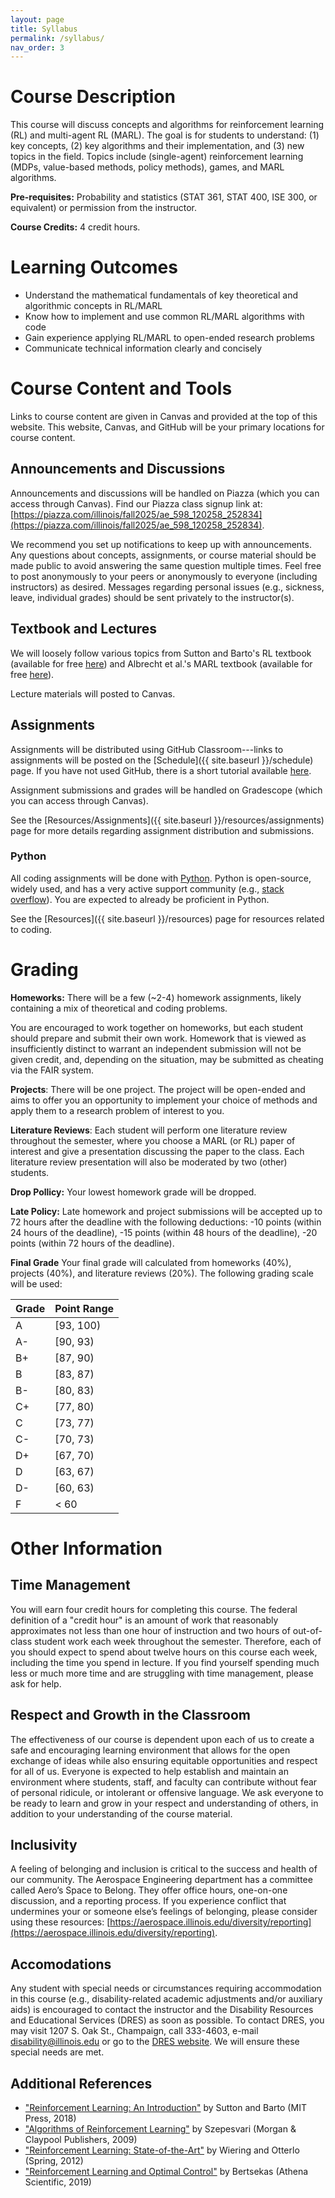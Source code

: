 ```yaml
---
layout: page
title: Syllabus
permalink: /syllabus/
nav_order: 3
---
```


# Course Description

This course will discuss concepts and algorithms for reinforcement learning (RL) and multi-agent RL (MARL). The goal is for students to understand: (1) key concepts, (2) key algorithms and their implementation, and (3) new topics in the field. Topics include (single-agent) reinforcement learning (MDPs, value-based methods, policy methods), games, and MARL algorithms.

**Pre-requisites:** Probability and statistics (STAT 361, STAT 400, ISE 300, or equivalent) or permission from the instructor.

**Course Credits:** 4 credit hours.

# Learning Outcomes

- Understand the mathematical fundamentals of key theoretical and algorithmic concepts in RL/MARL
- Know how to implement and use common RL/MARL algorithms with code
- Gain experience applying RL/MARL to open-ended research problems
- Communicate technical information clearly and concisely

# Course Content and Tools

Links to course content are given in Canvas and provided at the top of this website. This website, Canvas, and GitHub will be your primary locations for course content.

## Announcements and Discussions

Announcements and discussions will be handled on Piazza (which you can access through Canvas). Find our Piazza class signup link at: [https://piazza.com/illinois/fall2025/ae_598_120258_252834](https://piazza.com/illinois/fall2025/ae_598_120258_252834).

We recommend you set up notifications to keep up with announcements. Any questions about concepts, assignments, or course material should be made public to avoid answering the same question multiple times. Feel free to post anonymously to your peers or anonymously to everyone (including instructors) as desired. Messages regarding personal issues (e.g., sickness, leave, individual grades) should be sent privately to the instructor(s).

## Textbook and Lectures

We will loosely follow various topics from Sutton and Barto's RL textbook (available for free [here](http://incompleteideas.net/book/the-book-2nd.html)) and Albrecht et al.'s MARL textbook (available for free [here](https://www.marl-book.com/)).

Lecture materials will posted to Canvas.

## Assignments

Assignments will be distributed using GitHub Classroom---links to assignments will be posted on the [Schedule]({{ site.baseurl }}/schedule) page. If you have not used GitHub, there is a short tutorial available [here](https://github.com/skills/introduction-to-github).

Assignment submissions and grades will be handled on Gradescope (which you can access through Canvas).

See the [Resources/Assignments]({{ site.baseurl }}/resources/assignments) page for more details regarding assignment distribution and submissions.

### Python

All coding assignments will be done with [Python](https://www.python.org/). Python is open-source, widely used, and has a very active support community (e.g., [stack overflow](https://stackoverflow.com/)). You are expected to already be proficient in Python.

See the [Resources]({{ site.baseurl }}/resources) page for resources related to coding.

# Grading

<!-- **Quizzes**: To help you stay on top of the lecture material, there will be brief multiple choice quizzes each week. The quizzes will cover topics from the current week. They are designed to be simple, straightforward, and short (to take < 10 minutes). Think of these as ``if I am attentive during lectures for the week, then I will get a 100% on this quiz.''

Quizzes will be available at the beginning of each week and due the end of that same week. -->

**Homeworks:** There will be a few (~2-4) homework assignments, likely containing a mix of theoretical and coding problems.

You are encouraged to work together on homeworks, but each student should prepare and submit their own work. Homework that is viewed as insufficiently distinct to warrant an independent submission will not be given credit, and, depending on the situation, may be submitted as cheating via the FAIR system.

**Projects**: There will be one project. The project will be open-ended and aims to offer you an opportunity to implement your choice of methods and apply them to a research problem of interest to you.

**Literature Reviews**: Each student will perform one literature review throughout the semester, where you choose a MARL (or RL) paper of interest and give a presentation discussing the paper to the class. Each literature review presentation will also be moderated by two (other) students.

**Drop Pollicy:** Your lowest homework grade will be dropped.

**Late Policy:** Late homework and project submissions will be accepted up to 72 hours after the deadline with the following deductions: -10 points (within 24 hours of the deadline), -15 points (within 48 hours of the deadline), -20 points (within 72 hours of the deadline).

**Final Grade** Your final grade will calculated from homeworks (40%), projects (40%), and literature reviews (20%). The following grading scale will be used:

| Grade | Point Range |
| --- | --- |
| A | [93, 100) |
| A- | [90, 93) |
| B+ | [87, 90) |
| B | [83, 87) |
| B- | [80, 83) |
| C+ | [77, 80) |
| C | [73, 77) |
| C- | [70, 73) |
| D+ | [67, 70) |
| D | [63, 67) |
| D- | [60, 63) |
| F | < 60 |

# Other Information

## Time Management

You will earn four credit hours for completing this course. The federal definition of a "credit hour" is an amount of work that reasonably approximates not less than one hour of instruction and two hours of out-of-class student work each week throughout the semester. Therefore, each of you should expect to spend about twelve hours on this course each week, including the time you spend in lecture. If you find yourself spending much less or much more time and are struggling with time management, please ask for help.

## Respect and Growth in the Classroom

The effectiveness of our course is dependent upon each of us to create a safe and encouraging learning environment that allows for the open exchange of ideas while also ensuring equitable opportunities and respect for all of us. Everyone is expected to help establish and maintain an environment where students, staff, and faculty can contribute without fear of personal ridicule, or intolerant or offensive language. We ask everyone to be ready to learn and grow in your respect and understanding of others, in addition to your understanding of the course material.

## Inclusivity

A feeling of belonging and inclusion is critical to the success and health of our community. The Aerospace Engineering department has a committee called Aero’s Space to Belong. They offer office hours, one-on-one discussion, and a reporting process. If you experience conflict that undermines your or someone else’s feelings of belonging, please consider using these resources: [https://aerospace.illinois.edu/diversity/reporting](https://aerospace.illinois.edu/diversity/reporting).

## Accomodations

Any student with special needs or circumstances requiring accommodation in this course (e.g., disability-related academic adjustments and/or auxiliary aids) is encouraged to contact the instructor and the Disability Resources and Educational Services (DRES) as soon as possible. To contact DRES, you may visit 1207 S. Oak St., Champaign, call 333-4603, e-mail disability@illinois.edu or go to the [DRES website](https://www.disability.illinois.edu/). We will ensure these special needs are met.

## Additional References

- ["Reinforcement Learning: An Introduction"](http://incompleteideas.net/book/the-book-2nd.html) by Sutton and Barto (MIT Press, 2018)
- ["Algorithms of Reinforcement Learning"](https://sites.ualberta.ca/~szepesva/rlbook.html) by Szepesvari (Morgan & Claypool Publishers, 2009)
- ["Reinforcement Learning: State-of-the-Art"](https://link.springer.com/book/10.1007/978-3-642-27645-3) by Wiering and Otterlo (Spring, 2012)
- ["Reinforcement Learning and Optimal Control"](http://www.athenasc.com/rlbook_athena.html) by Bertsekas (Athena Scientific, 2019)
